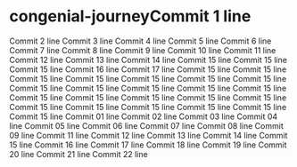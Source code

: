 # congenial-journeyCommit 1 line
Commit 2 line
Commit 3 line
Commit 4 line
Commit 5 line
Commit 6 line
Commit 7 line
Commit 8 line
Commit 9 line
Commit 10 line
Commit 11 line
Commit 12 line
Commit 13 line
Commit 14 line
Commit 15 line
Commit 15 line
Commit 15 line
Commit 16 line
Commit 17 line
Commit 15 line
Commit 15 line
Commit 15 line
Commit 15 line
Commit 15 line
Commit 15 line
Commit 15 line
Commit 15 line
Commit 15 line
Commit 15 line
Commit 15 line
Commit 15 line
Commit 15 line
Commit 15 line
Commit 15 line
Commit 15 line
Commit 15 line
Commit 15 line
Commit 15 line
Commit 15 line
Commit 15 line
Commit 15 line
Commit 15 line
Commit 01 line
Commit 02 line
Commit 03 line
Commit 04 line
Commit 05 line
Commit 06 line
Commit 07 line
Commit 08 line
Commit 09 line
Commit 11 line
Commit 12 line
Commit 13 line
Commit 14 line
Commit 15 line
Commit 16 line
Commit 17 line
Commit 18 line
Commit 19 line
Commit 20 line
Commit 21 line
Commit 22 line
